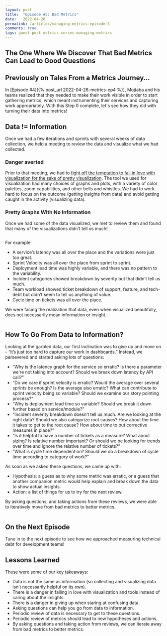 ```yaml
---
layout: post
title:  "Episode #5: Bad Metrics"
date:   2022-04-26
permalink: /articles/managing-metrics-episode-5
comments: true
tags: guest-post metrics series-managing-metrics
---
```


## The One Where We Discover That Bad Metrics Can Lead to Good Questions

## Previously on Tales From a Metrics Journey…

In [Episode #4]({% post_url 2022-04-26-metrics-ep4 %}), Mojtaba and his teams realized that they needed to make their work visible in order to start gathering metrics, which meant instrumenting their services and capturing work appropriately. With this Step 0 complete, let's see how they did with turning their data into metrics!

## Data != Information

Once we had a few iterations and sprints with several weeks of data collection, we held a meeting to review the data and visualize what we had collected. 

### Danger averted

Prior to that meeting, we had to [fight off the temptation to fall in love with visualization for the sake of pretty visualization](https://angelariggs.github.io/articles/twelve-pitfalls-engineering-metrics#pitfall-3-rush-to-automate-and-visualize-first). The tool we used for visualization had many choices of graphs and plots, with a variety of color palettes, zoom capabilities, and other bells and whistles. We had to work hard to focus on the outcome (getting insights from data) and avoid getting caught in the activity (visualizing data).  

### Pretty Graphs With No Information

Once we had some of the data visualized, we met to review them and found that many of the visualizations didn’t tell us much!

<div id="blog-photo">
	<img src="https://cdn.zappy.app/be02be41e58ff2db10e957af46811c28.png" alt="" width="" height="">
</div>

For example:
- A service’s latency was all over the place and the variations were just too great.
- Sprint Velocity was all over the place from sprint to sprint.
- Deployment lead time was highly variable, and there was no pattern to the variability.
- Incident categories showed breakdown by severity but that didn’t tell us much.
- Team workload showed ticket breakdown of support, feature, and tech-debt but didn’t seem to tell us anything of value.
- Cycle time on tickets was all over the place.

We were facing the realization that data, even when visualized beautifully, does not necessarily mean information or insight.

<div id="blog-photo">
	<img src="https://cdn.zappy.app/c382a3bb43136b56b03703b9002bf9fd.png" alt="" width="" height="">
</div>

## How To Go From Data to Information? 

Looking at the garbled data, our first inclination was to give up and move on - “it’s just too hard to capture our work in dashboards.” Instead, we persevered and started asking lots of questions: 

- “Why is the latency graph for the service so erratic? Is there a parameter we're not taking into account? Should we break down latency by API call?”
- “Do we care if sprint velocity is erratic? Would the average over several sprints be enough? Is the average also erratic? What can contribute to sprint velocity being so variable? Should we examine our story pointing process?”
- “Why is deployment lead time so variable? Should we break it down further based on service/module?”
- “Incident severity breakdown doesn’t tell us much. Are we looking at the right data? Should we also categorize root causes? How about the time it takes to get to the root cause? How about time to put corrective measures in place?”
- “Is it helpful to have a number of tickets as a measure? What about sizing? Is relative number important? Or should we be looking for trends over time and ignore the relative number of tickets?”
- “What is cycle time dependent on? Should we do a breakdown of cycle time according to category of work?” 

As soon as we asked these questions, we came up with:

- Hypothesis: a guess as to why some metric was erratic, or a guess that another companion metric would help explain and break down the data to show actual insights.
- Action: a list of things for us to try for the next review.

By asking questions, and taking actions from these reviews, we were able to iteratively move from bad metrics to better metrics. 

<div id="blog-photo">
	<img src="https://cdn.zappy.app/fe88a877c8a99a55437aea4b57bfbade.png" alt="" width="" height="">
</div>

## On the Next Episode

Tune in to the next episode to see how we approached measuring technical debt for development teams!

## Lessons Learned

These were some of our key takeaways:

- Data is not the same as information (so collecting and visualizing data isn’t necessarily helpful on its own).
- There is a danger in falling in love with visualization and tools instead of caring about the insights.
- There is a danger in giving up when staring at confusing data.
- Asking questions can help you go from data to information.
- Periodic review of data is necessary to get to these questions.
- Periodic review of metrics should lead to new hypotheses and actions.
- By asking questions and taking action from reviews, we can iterate away from bad metrics to better metrics.
